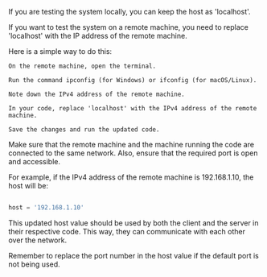 If you are testing the system locally, you can keep the host as 'localhost'.

If you want to test the system on a remote machine, you need to replace 'localhost' with the IP address of the remote machine.

Here is a simple way to do this:

    On the remote machine, open the terminal.

    Run the command ipconfig (for Windows) or ifconfig (for macOS/Linux).

    Note down the IPv4 address of the remote machine.

    In your code, replace 'localhost' with the IPv4 address of the remote machine.

    Save the changes and run the updated code.

Make sure that the remote machine and the machine running the code are connected to the same network. Also, ensure that the required port is open and accessible.

For example, if the IPv4 address of the remote machine is 192.168.1.10, the host will be:

```python

host = '192.168.1.10'
```

This updated host value should be used by both the client and the server in their respective code. This way, they can communicate with each other over the network.

Remember to replace the port number in the host value if the default port is not being used.
